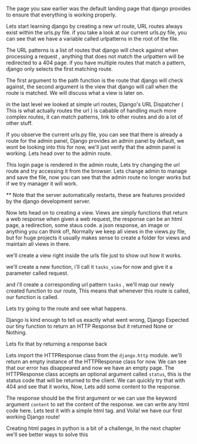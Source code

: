 The page you saw earlier was the default landing page that django provides to ensure that everything is working properly.

Lets start learning django by creating a new url route, URL routes always exist within the urls.py file. if you take a look at our current urls.py file, you can see that we have a variable called urlpatterns in the root of the file.

The URL patterns is a list of routes that django will check against when processing a request , anything that does not match the urlpattern will be redirected to a 404 page. if you have multiple routes that match a pattern, django only selects the first matching route.

The first argument to the path function is the route that django will check against, the second argument is the view that django will call when the route is matched. We will discuss what a view is later on.

in the last level we looked at simple url routes, Django's URL Dispatcher ( This is what actually routes the url ) is cabable of handling much more complex routes, it can match patterns, link to other routes and do a lot of other stuff.

If you observe the current urls.py file, you can see that there is already a route for the admin panel, Django provides an admin panel by default, we wont be looking into this for now, we'll just verify that the admin panel is working. Lets head over to the admin route.

This login page is rendered in the admin route, Lets try changing the url route and try accessing it from the browser. Lets change admin to manage and save the file, now you can see that the admin route no longer works but if we try manager it will work.

\*\* Note that the server automatically restarts, these are features provided by the django development server.

Now lets head on to creating a view. Views are simply functions that return a web response when given a web request, the response can be an html page, a redirection, some staus code. a json response, an image or anything you can think of!, Normally we keep all views in the views.py file, but for huge projects it usually makes sense to create a folder for views and maintain all views in there.

we'll create a view right inside the urls file just to show out how it works.

we'll create a new function, i'll call it `tasks_view` for now and give it a parameter called request.

and i'll create a corresponding url pattern `tasks` , we'll map our newly created function to our route, This means that whenever this route is called, our function is called.

Lets try going to the route and see what happens.

Django is kind enough to tell us exactly what went wrong, Django Expected our tiny function to return an HTTP Response but it returned None or Nothing.

Lets fix that by returning a response back

Lets import the HTTPResponse class from the `django.http` module. we'll return an empty instance of the HTTPResponse class for now. We can see that our error has disappeared and now we have an empty page. The HTTPResponse class accepts an optional argument called `status`, this is the status code that will be returned to the client. We can quickly try that with 404 and see that it works, Now, Lets add some content to the response.

The response should be the first argument or we can use the keyword argument `content` to set the content of the response. we can write any html code here. Lets test it with a simple html tag. and Voila! we have our first working Django route!

Creating html pages in python is a bit of a challenge, In the next chapter we'll see better ways to solve this
